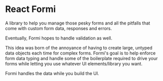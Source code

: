 # React Formi

A library to help you manage those pesky forms and all the pitfalls that come with custom form data, responses and errors.

Eventually, Formi hopes to handle validation as well.

This idea was born of the annoyance of having to create large, untyped data objects each time for complex forms. Formi's goal is to help enforce form data typing and handle some of the boilerplate required to drive your forms while letting you use whatever UI elements/library you want.

Formi handles the data while you build the UI.
